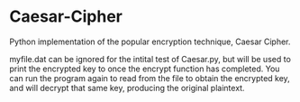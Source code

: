 # Caesar-Cipher
Python implementation of the popular encryption technique, Caesar Cipher.

myfile.dat can be ignored for the intital test of Caesar.py, but will be used to print the encrypted key to once the encrypt function has completed. You can run the program again to read from the file to obtain the encrypted key, and will decrypt that same key, producing the original plaintext. 
